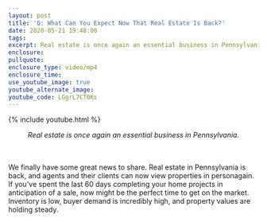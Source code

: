 ```yaml
---
layout: post
title: 'Q: What Can You Expect Now That Real Estate Is Back?'
date: 2020-05-21 19:48:00
tags:
excerpt: Real estate is once again an essential business in Pennsylvania.
enclosure:
pullquote:
enclosure_type: video/mp4
enclosure_time:
use_youtube_image: true
youtube_alternate_image:
youtube_code: LGgrL7CT0Ks
---
```


{% include youtube.html %}

<center><em>Real estate is once again an essential business in Pennsylvania. </em></center>

<center>&nbsp;</center>

<center>&nbsp;</center>

We finally have some great news to share. Real estate in Pennsylvania is back, and agents and their clients can now view properties in personagain. If you've spent the last 60 days completing your home projects in anticipation of a sale, now might be the perfect time to get on the market. Inventory is low, buyer demand is incredibly high, and property values are holding steady.